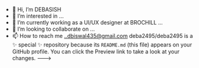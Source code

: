 - 👋 Hi, I’m DEBASISH
- 👀 I’m interested in ...
- 🌱 I’m currently working as a UI/UX designer at BROCHILL
...
- 💞️ I’m looking to collaborate on ...
- 📫 How to reach me ..dbiswal435@gmail.com
deba2495/deba2495 is a ✨ special ✨ repository because its `README.md` (this file) appears on your GitHub profile.
You can click the Preview link to take a look at your changes.
--->
